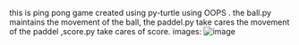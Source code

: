 this is ping pong game created using py-turtle using OOPS .
the ball.py maintains the movement of the ball, the paddel.py take cares the movement of the paddel ,score.py take cares of score.
images:
![image](https://github.com/Jana-varshan/personal-projects/assets/167455585/3b8a1c8b-4b78-4187-8bbe-2aca2aacd976)
